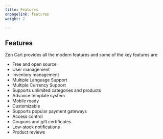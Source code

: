 ```yaml
---
title: Features
onpagelink: features
weight: 2

---
```


Features
--------

Zen Cart provides all the modern features and some of the key features are:

- Free and open source
- User management
- Inventory management
- Multiple Language Support
- Multiple Currency Support
- Supports unlimited categories and products
- Advance template system
- Mobile ready
- Customizable
- Supports popular payment gateways
- Access control
- Coupons and gift certificates
- Low-stock notifications
- Product reviews
 